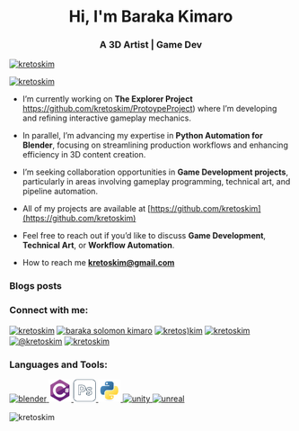 <h1 align="center">Hi, I'm Baraka Kimaro</h1>
<h3 align="center">A 3D Artist | Game Dev</h3>

<p align="left"> <a href="https://github.com/ryo-ma/github-profile-trophy"><img src="https://github-profile-trophy.vercel.app/?username=kretoskim" alt="kretoskim" /></a> </p>

<p align="left"> <a href="https://twitter.com/kretoskim" target="blank"><img src="https://img.shields.io/twitter/follow/kretoskim?logo=twitter&style=for-the-badge" alt="kretoskim" /></a> </p>

- I’m currently working on **The Explorer Project**  https://github.com/kretoskim/ProtoypeProject) where I’m developing and refining interactive gameplay mechanics.

- In parallel, I’m advancing my expertise in **Python Automation for Blender**, focusing on streamlining production workflows and enhancing efficiency in 3D content creation.

- I’m seeking collaboration opportunities in **Game Development projects**, particularly in areas involving gameplay programming, technical art, and pipeline automation.

- All of my projects are available at [https://github.com/kretoskim](https://github.com/kretoskim)

- Feel free to reach out if you’d like to discuss **Game Development**, **Technical Art**, or **Workflow Automation**.

- How to reach me **kretoskim@gmail.com**

### Blogs posts
<!-- BLOG-POST-LIST:START -->
<!-- BLOG-POST-LIST:END -->

<h3 align="left">Connect with me:</h3>
<p align="left">
<a href="https://twitter.com/kretoskim" target="blank"><img align="center" src="https://raw.githubusercontent.com/rahuldkjain/github-profile-readme-generator/master/src/images/icons/Social/twitter.svg" alt="kretoskim" height="30" width="40" /></a>
<a href="https://linkedin.com/in/baraka solomon kimaro" target="blank"><img align="center" src="https://raw.githubusercontent.com/rahuldkjain/github-profile-readme-generator/master/src/images/icons/Social/linked-in-alt.svg" alt="baraka solomon kimaro" height="30" width="40" /></a>
<a href="https://instagram.com/kretos)kim" target="blank"><img align="center" src="https://raw.githubusercontent.com/rahuldkjain/github-profile-readme-generator/master/src/images/icons/Social/instagram.svg" alt="kretos)kim" height="30" width="40" /></a>
<a href="https://www.behance.net/kretoskim" target="blank"><img align="center" src="https://raw.githubusercontent.com/rahuldkjain/github-profile-readme-generator/master/src/images/icons/Social/behance.svg" alt="kretoskim" height="30" width="40" /></a>
<a href="https://medium.com/@kretoskim" target="blank"><img align="center" src="https://raw.githubusercontent.com/rahuldkjain/github-profile-readme-generator/master/src/images/icons/Social/medium.svg" alt="@kretoskim" height="30" width="40" /></a>
<a href="https://discord.gg/kretoskim" target="blank"><img align="center" src="https://raw.githubusercontent.com/rahuldkjain/github-profile-readme-generator/master/src/images/icons/Social/discord.svg" alt="kretoskim" height="30" width="40" /></a>
</p>

<h3 align="left">Languages and Tools:</h3>
<p align="left"> <a href="https://www.blender.org/" target="_blank" rel="noreferrer"> <img src="https://download.blender.org/branding/community/blender_community_badge_white.svg" alt="blender" width="40" height="40"/> </a> <a href="https://www.w3schools.com/cs/" target="_blank" rel="noreferrer"> <img src="https://raw.githubusercontent.com/devicons/devicon/master/icons/csharp/csharp-original.svg" alt="csharp" width="40" height="40"/> </a> <a href="https://www.photoshop.com/en" target="_blank" rel="noreferrer"> <img src="https://raw.githubusercontent.com/devicons/devicon/master/icons/photoshop/photoshop-line.svg" alt="photoshop" width="40" height="40"/> </a> <a href="https://www.python.org" target="_blank" rel="noreferrer"> <img src="https://raw.githubusercontent.com/devicons/devicon/master/icons/python/python-original.svg" alt="python" width="40" height="40"/> </a> <a href="https://unity.com/" target="_blank" rel="noreferrer"> <img src="https://www.vectorlogo.zone/logos/unity3d/unity3d-icon.svg" alt="unity" width="40" height="40"/> </a> <a href="https://unrealengine.com/" target="_blank" rel="noreferrer"> <img src="https://raw.githubusercontent.com/kenangundogan/fontisto/036b7eca71aab1bef8e6a0518f7329f13ed62f6b/icons/svg/brand/unreal-engine.svg" alt="unreal" width="40" height="40"/> </a> </p>

<p><img align="center" src="https://github-readme-stats.vercel.app/api/top-langs?username=kretoskim&show_icons=true&locale=en&layout=compact" alt="kretoskim" /></p>
